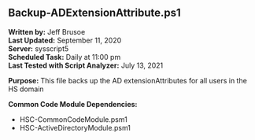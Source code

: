 ## Backup-ADExtensionAttribute.ps1

**Written by:** Jeff Brusoe<br>
**Last Updated:** September 11, 2020<br>
**Server:** sysscript5<br>
**Scheduled Task:** Daily at 11:00 pm<br>
**Last Tested with Script Analyzer:** July 13, 2021

**Purpose:** This file backs up the AD extensionAttributes for all users in the HS domain

**Common Code Module Dependencies:**<br>
   * HSC-CommonCodeModule.psm1<br>
   * HSC-ActiveDirectoryModule.psm1
